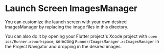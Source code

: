 # Launch Screen ImagesManager

You can customize the launch screen with your own desired ImagesManager by replacing the image files in this directory.

You can also do it by opening your Flutter project's Xcode project with `open ios/Runner.xcworkspace`, selecting `Runner/ImagesManager.xcImagesManager` in the Project Navigator and dropping in the desired images.